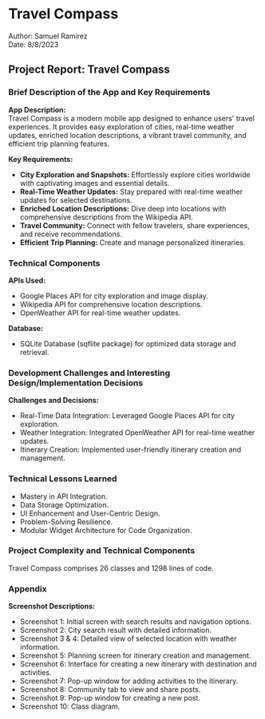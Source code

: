 # Travel Compass

Author: Samuel Ramirez  
Date: 8/8/2023

## Project Report: Travel Compass

### Brief Description of the App and Key Requirements

**App Description:**  
Travel Compass is a modern mobile app designed to enhance users' travel experiences. It provides easy exploration of cities, real-time weather updates, enriched location descriptions, a vibrant travel community, and efficient trip planning features.

**Key Requirements:**  
- **City Exploration and Snapshots:** Effortlessly explore cities worldwide with captivating images and essential details.
- **Real-Time Weather Updates:** Stay prepared with real-time weather updates for selected destinations.
- **Enriched Location Descriptions:** Dive deep into locations with comprehensive descriptions from the Wikipedia API.
- **Travel Community:** Connect with fellow travelers, share experiences, and receive recommendations.
- **Efficient Trip Planning:** Create and manage personalized itineraries.

### Technical Components

**APIs Used:**
- Google Places API for city exploration and image display.
- Wikipedia API for comprehensive location descriptions.
- OpenWeather API for real-time weather updates.

**Database:**
- SQLite Database (sqflite package) for optimized data storage and retrieval.

### Development Challenges and Interesting Design/Implementation Decisions

**Challenges and Decisions:**
- Real-Time Data Integration: Leveraged Google Places API for city exploration.
- Weather Integration: Integrated OpenWeather API for real-time weather updates.
- Itinerary Creation: Implemented user-friendly itinerary creation and management.

### Technical Lessons Learned

- Mastery in API Integration.
- Data Storage Optimization.
- UI Enhancement and User-Centric Design.
- Problem-Solving Resilience.
- Modular Widget Architecture for Code Organization.

### Project Complexity and Technical Components

Travel Compass comprises 26 classes and 1298 lines of code.

### Appendix

**Screenshot Descriptions:**
- Screenshot 1: Initial screen with search results and navigation options.
- Screenshot 2: City search result with detailed information.
- Screenshot 3 & 4: Detailed view of selected location with weather information.
- Screenshot 5: Planning screen for itinerary creation and management.
- Screenshot 6: Interface for creating a new itinerary with destination and activities.
- Screenshot 7: Pop-up window for adding activities to the itinerary.
- Screenshot 8: Community tab to view and share posts.
- Screenshot 9: Pop-up window for creating a new post.
- Screenshot 10: Class diagram.
